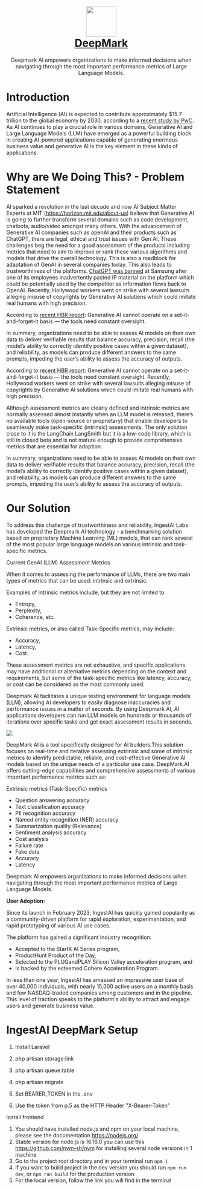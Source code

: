 <h1 align="center" style="border-bottom: none">
    <div>
        <a href="https://deepmark.ai">
            <img src="https://embedditor.ingestai.co/images/logo.jpg" width="80" />
            <br>
            DeepMark
        </a>
    </div>
</h1>

<p align="center">Deepmark AI empowers organizations to make informed decisions when navigating through the most important performance metrics of Large Language Models.</p>

# Introduction

Artificial Intelligence (AI) is expected to contribute approximately $15.7 trillion to the global economy by 2030, according to a <a href="https://www.pwc.com/gx/en/issues/data-and-analytics/publications/artificial-intelligence-study.html" target="_blank">recent study by PwC</a>. As AI continues to play a crucial role in various domains, Generative AI and Large Language Models (LLM) have emerged as a powerful building block in creating AI-powered applications capable of generating enormous business value and generative AI is the key element in these kinds of applications.

# Why are We Doing This? - Problem Statement

AI sparked a revolution in the last decade and now AI Subject Matter Experts at MIT (<a href="https://horizon.mit.edu/about-us" target="_blank">https://horizon.mit.edu/about-us</a>) believe that Generative AI is going to further transform several domains such as code development, chatbots, audio/video amongst many others. With the advancement of Generative AI companies such as openAI and their products such as ChatGPT, there are legal, ethical and trust issues with Gen AI. These challenges beg the need for a good assessment of the products including metrics that need to aim to improve or rank these various algorithms and models that drive the overall technology. This is also a roadblock for adaptation of GenAI in several companies today. This also leads to trustworthiness of the platforms. <a href="https://www.bloomberg.com/news/articles/2023-05-02/samsung-bans-chatgpt-and-other-generative-ai-use-by-staff-after-leak" target="_blank">ChatGPT was banned</a> at Samsung after one of its employees inadvertently pasted IP material on the platform which could be potentially used by the competitor as information flows back to OpenAI. Recently, Hollywood workers went on strike with several lawsuits alleging misuse of copyrights by Generative AI solutions which could imitate real humans with high precision.

According to <a href="https://hbr.org/2023/06/managing-the-risks-of-generative-ai" target="_blank">recent HBR report</a>: Generative AI cannot operate on a set-it-and-forget-it basis — the tools need constant oversight.

In summary, organizations need to be able to assess AI models on their own data to deliver verifiable results that balance accuracy, precision, recall (the model’s ability to correctly identify positive cases within a given dataset), and reliability, as models can produce different answers to the same prompts, impeding the user’s ability to assess the accuracy of outputs.

According to <a href="https://hbr.org/2023/06/managing-the-risks-of-generative-ai" target="_blank">recent HBR report</a>: Generative AI cannot operate on a set-it-and-forget-it basis — the tools need constant oversight.  Recently, Hollywood workers went on strike with several lawsuits alleging misuse of copyrights by Generative AI solutions which could imitate real humans with high precision.

Although assessment metrics are clearly defined and intrinsic metrics are normally assessed almost instantly when an LLM model is released, there’s no available tools (open-source or proprietary) that enable developers to seamlessly make task-specific (intrinsic) assessments. The only solution close to it is the LangChain LangSmith but it is a low-code library, which is still in closed beta and is not mature enough to provide comprehensive metrics that are essential for adoption.

In summary, organizations need to be able to assess AI models on their own data to deliver verifiable results that balance accuracy, precision, recall (the model’s ability to correctly identify positive cases within a given dataset), and reliability, as models can produce different answers to the same prompts, impeding the user’s ability to assess the accuracy of outputs.

# Our Solution

To address this challenge of trustworthiness and reliability, IngestAI Labs has developed the Deepmark AI technology - a benchmarking solution based on proprietary Machine Learning (ML) models, that can rank several of the most popular large language models on various intrinsic and task-specific metrics.

Current GenAI (LLM) Assessment Metrics

When it comes to assessing the performance of LLMs, there are two main types of metrics that can be used: intrinsic and extrinsic.

Examples of intrinsic metrics include, but they are not limited to
- Entropy,
- Perplexity,
- Coherence, etc.

Extrinsic metrics, or also called Task-Specific metrics, may include:
- Accuracy,
- Latency,
- Cost.

These assessment metrics are not exhaustive, and specific applications may have additional or alternative metrics depending on the context and requirements, but some of the task-specific metrics like latency, accuracy, or cost can be considered as the most commonly used.

Deepmark AI facilitates a unique testing environment for language models (LLM), allowing AI developers to easily diagnose inaccuracies and performance issues in a matter of seconds. By using Deepmark AI,  AI applications developers can run LLM models on hundreds or thousands of iterations over specific tasks and get exact assessment results in seconds.

<img src="https://ingestai.io/storage/files/6/Screenshot%202023-10-17%20at%2000.29.37.png">

DeepMark AI is a tool specifically designed for AI builders.This solution focuses on real-time and iterative assessing extrinsic and some of intrinsic metrics to identify predictable, reliable, and cost-effective Generative AI models based on the unique needs of a particular use case. DeepMark.AI offers cutting-edge capabilities and comprehensive assessments of various important performance metrics such as:

Extrinsic metrics (Task-Specific) metrics
- Question answering accuracy
- Text classification accuracy
- PII recognition accuracy
- Named entity recognition (NER) accuracy
- Summarization quality (Relevance)
- Sentiment analysis accuracy
- Cost analysis
- Failure rate
- Fake data
- Accuracy
- Latency

Deepmark AI empowers organizations to make informed decisions when navigating through the most important performance metrics of Large Language Models.

**User Adoption:**

Since its launch in February 2023, IngestAI has quickly gained popularity as a community-driven platform for rapid exploration, experimentation, and rapid prototyping of various AI use cases.

The platform has gained a significant industry recognition:
- Accepted to the StartX AI Series program,
- ProductHunt Product of the Day,
- Selected to the PLUGandPLAY Silicon Valley acceleration program, and
- Is backed by the esteemed Cohere Acceleration Program.

In less than one year, IngestAI has amassed an impressive user base of over 40,000 individuals, with nearly 15,000 active users on a monthly basis and few NASDAQ-traded companies among customers and in the pipeline. This level of traction speaks to the platform's ability to attract and engage users and generate business value.

# IngestAI DeepMark Setup

1) Install Laravel

2) php artisan storage:link

3) php artisan queue:table

4) php artisan migrate

5) Set BEARER_TOKEN in the .env

6) Use the token from p.5 as the HTTP Header "X-Bearer-Token"

Install frontend

1) You should have installed node.js and npm on your local machine, please see the documentation https://nodejs.org/
2) Stable version for node.js is 16.16.0 you can use this https://github.com/nvm-sh/nvm for installing several node versions in 1 machine
3) Go to the project root directory and in your terminal run `npm i`
4) If you want to build project in the dev version you should run `npm run dev`, or `npm run build` for the production version
5) For the local version, follow the link you will find in the terminal
